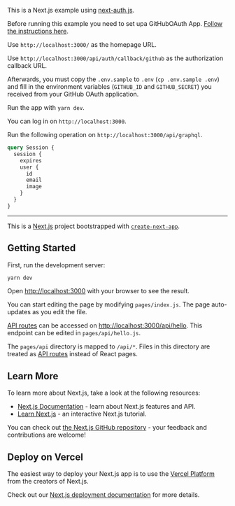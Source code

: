 This is a Next.js example using [next-auth.js](https://next-auth.js.org/).

Before running this example you need to set upa GitHubOAuth App. [Follow the instructions here](https://docs.github.com/en/developers/apps/building-oauth-apps/creating-an-oauth-app).

Use `http://localhost:3000/` as the homepage URL.

Use `http://localhost:3000/api/auth/callback/github` as the authorization callback URL.

Afterwards, you must copy the `.env.sample` to `.env` (`cp .env.sample .env`) and fill in the environment variables (`GITHUB_ID` and `GITHUB_SECRET`) you received from your GitHub OAuth application.

Run the app with `yarn dev`.

You can log in on `http://localhost:3000`.

Run the following operation on `http://localhost:3000/api/graphql`.

```graphql
query Session {
  session {
    expires
    user {
      id
      email
      image
    }
  }
}
```

---

This is a [Next.js](https://nextjs.org/) project bootstrapped with [`create-next-app`](https://github.com/vercel/next.js/tree/canary/packages/create-next-app).

## Getting Started

First, run the development server:

```bash
yarn dev
```

Open [http://localhost:3000](http://localhost:3000) with your browser to see the result.

You can start editing the page by modifying `pages/index.js`. The page auto-updates as you edit the file.

[API routes](https://nextjs.org/docs/api-routes/introduction) can be accessed on [http://localhost:3000/api/hello](http://localhost:3000/api/hello). This endpoint can be edited in `pages/api/hello.js`.

The `pages/api` directory is mapped to `/api/*`. Files in this directory are treated as [API routes](https://nextjs.org/docs/api-routes/introduction) instead of React pages.

## Learn More

To learn more about Next.js, take a look at the following resources:

- [Next.js Documentation](https://nextjs.org/docs) - learn about Next.js features and API.
- [Learn Next.js](https://nextjs.org/learn) - an interactive Next.js tutorial.

You can check out [the Next.js GitHub repository](https://github.com/vercel/next.js/) - your feedback and contributions are welcome!

## Deploy on Vercel

The easiest way to deploy your Next.js app is to use the [Vercel Platform](https://vercel.com/new?utm_medium=default-template&filter=next.js&utm_source=create-next-app&utm_campaign=create-next-app-readme) from the creators of Next.js.

Check out our [Next.js deployment documentation](https://nextjs.org/docs/deployment) for more details.
